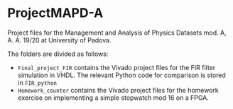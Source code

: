 # ProjectMAPD-A
Project files for the Management and Analysis of Physics Datasets mod. A, A. A.  19/20 at University of Padova.

The folders are divided as follows:
- `Final_project_FIR` contains the Vivado project files for the FIR filter simulation in VHDL. The relevant Python code for comparison is stored in `FIR_python`
- `Homework_counter` contains the Vivado project files for the homework exercise on implementing a simple stopwatch mod 16 on a FPGA.
